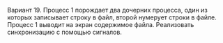Вариант 19.
Процесс 1 порождает два дочерних процесса, один из которых записывает строку в  файл, второй нумерует строки в файле. 
Процесс 1 выводит на экран содержимое файла. Реализовать синхронизацию с помощью сигналов.
